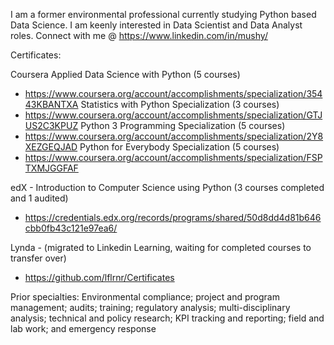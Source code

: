 I am a former environmental professional currently studying Python based Data Science.
I am keenly interested in Data Scientist and Data Analyst roles.
Connect with me @ https://www.linkedin.com/in/mushy/

Certificates:

Coursera
Applied Data Science with Python (5 courses)
- https://www.coursera.org/account/accomplishments/specialization/35443KBANTXA
Statistics with Python Specialization (3 courses)
- https://www.coursera.org/account/accomplishments/specialization/GTJUS2C3KPUZ
Python 3 Programming Specialization (5 courses)
- https://www.coursera.org/account/accomplishments/specialization/2Y8XEZGEQJAD
Python for Everybody Specialization (5 courses)
- https://www.coursera.org/account/accomplishments/specialization/FSPTXMJGGFAF

edX - Introduction to Computer Science using Python (3 courses completed and 1 audited)
- https://credentials.edx.org/records/programs/shared/50d8dd4d81b646cbb0fb43c121e97ea6/

Lynda - (migrated to Linkedin Learning, waiting for completed courses to transfer over)
- https://github.com/lflrnr/Certificates

Prior specialties:
Environmental compliance; project and program management; audits; training; 
regulatory analysis; multi-disciplinary analysis; technical and policy research; 
KPI tracking and reporting; field and lab work; and emergency response
